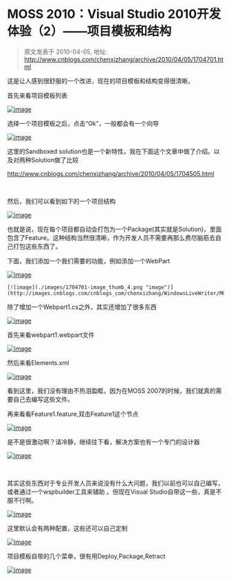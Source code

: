 # MOSS 2010：Visual Studio 2010开发体验（2）——项目模板和结构 
> 原文发表于 2010-04-05, 地址: http://www.cnblogs.com/chenxizhang/archive/2010/04/05/1704701.html 


这是让人感到很舒服的一个改进，现在的项目模板和结构变得很清晰。

 首先来看项目模板列表

 [![image](./images/1704701-image_thumb.png "image")](http://images.cnblogs.com/cnblogs_com/chenxizhang/WindowsLiveWriter/MOSS2010VisualStudio20102_DBA6/image_2.png) 

 选择一个项目模板之后，点击“Ok”，一般都会有一个向导

 [![image](./images/1704701-image_thumb_1.png "image")](http://images.cnblogs.com/cnblogs_com/chenxizhang/WindowsLiveWriter/MOSS2010VisualStudio20102_DBA6/image_4.png) 

 这里的Sandboxed solution也是一个新特性，我在下面这个文章中做了介绍。以及对两种Solution做了比较

 <http://www.cnblogs.com/chenxizhang/archive/2010/04/05/1704505.html>

  

 然后，我们可以看到如下的一个项目结构

 [![image](./images/1704701-image_thumb_2.png "image")](http://images.cnblogs.com/cnblogs_com/chenxizhang/WindowsLiveWriter/MOSS2010VisualStudio20102_DBA6/image_6.png) 

 也就是说，现在每个项目都自动会打包为一个Package(其实就是Solution)，里面包含了Feature。这种结构当然很清晰，作为开发人员不需要再那么费尽脑筋去自己打包这些东西了。

 下面，我们添加一个我们需要的功能，例如添加一个WebPart

 [![image](./images/1704701-image_thumb_3.png "image")](http://images.cnblogs.com/cnblogs_com/chenxizhang/WindowsLiveWriter/MOSS2010VisualStudio20102_DBA6/image_8.png) 

    [![image](./images/1704701-image_thumb_4.png "image")](http://images.cnblogs.com/cnblogs_com/chenxizhang/WindowsLiveWriter/MOSS2010VisualStudio20102_DBA6/image_10.png) 

 除了增加一个Webpart1.cs之外，其实还增加了很多东西

 [![image](./images/1704701-image_thumb_5.png "image")](http://images.cnblogs.com/cnblogs_com/chenxizhang/WindowsLiveWriter/MOSS2010VisualStudio20102_DBA6/image_12.png) 

  首先来看webpart1.webpart文件 

 [![image](./images/1704701-image_thumb_6.png "image")](http://images.cnblogs.com/cnblogs_com/chenxizhang/WindowsLiveWriter/MOSS2010VisualStudio20102_DBA6/image_14.png) 

 然后来看Elements.xml

 [![image](./images/1704701-image_thumb_7.png "image")](http://images.cnblogs.com/cnblogs_com/chenxizhang/WindowsLiveWriter/MOSS2010VisualStudio20102_DBA6/image_16.png) 

 看到这里，我们没有理由不热泪盈眶，因为在MOSS 2007的时候，我们就真的需要自己去编写这些文件。

 再来看看Feature1.feature,双击Feature1这个节点

 [![image](./images/1704701-image_thumb_8.png "image")](http://images.cnblogs.com/cnblogs_com/chenxizhang/WindowsLiveWriter/MOSS2010VisualStudio20102_DBA6/image_18.png) 

 是不是很激动啊？请冷静，继续往下看，解决方案也有一个专门的设计器

 [![image](./images/1704701-image_thumb_9.png "image")](http://images.cnblogs.com/cnblogs_com/chenxizhang/WindowsLiveWriter/MOSS2010VisualStudio20102_DBA6/image_20.png) 

  

 其实这些东西对于专业开发人员来说没有什么大问题，我们以前也可以自己编写，或者通过一个wspbuilder工具来辅助 。但现在Visual Studio自带这一些，真是不服不行啊。

 [![image](./images/1704701-image_thumb_10.png "image")](http://images.cnblogs.com/cnblogs_com/chenxizhang/WindowsLiveWriter/MOSS2010VisualStudio20102_DBA6/image_22.png) 

 这里默认会有两种配置，这些还可以自己定制

 [![image](./images/1704701-image_thumb_11.png "image")](http://images.cnblogs.com/cnblogs_com/chenxizhang/WindowsLiveWriter/MOSS2010VisualStudio20102_DBA6/image_24.png) 

 项目模板自带的几个菜单，很有用Deploy,Package,Retract

 [![image](./images/1704701-image_thumb_12.png "image")](http://images.cnblogs.com/cnblogs_com/chenxizhang/WindowsLiveWriter/MOSS2010VisualStudio20102_DBA6/image_26.png)

